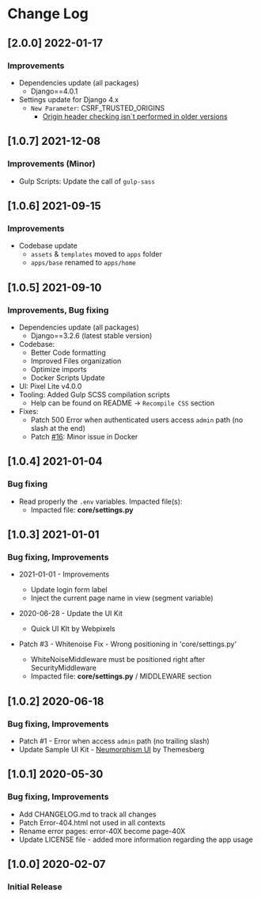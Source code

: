 # Change Log

## [2.0.0] 2022-01-17
### Improvements

- Dependencies update (all packages) 
  - Django==4.0.1
- Settings update for Django 4.x
  - `New Parameter`: CSRF_TRUSTED_ORIGINS
    - [Origin header checking isn`t performed in older versions](https://docs.djangoproject.com/en/4.0/ref/settings/#csrf-trusted-origins)  

## [1.0.7] 2021-12-08 
### Improvements (Minor)

- Gulp Scripts: Update the call of `gulp-sass` 

## [1.0.6] 2021-09-15 
### Improvements

- Codebase update
  - `assets` & `templates` moved to `apps` folder
  - `apps/base` renamed to `apps/home`

## [1.0.5] 2021-09-10
### Improvements, Bug fixing

- Dependencies update (all packages) 
  - Django==3.2.6 (latest stable version)
- Codebase:
  - Better Code formatting
  - Improved Files organization
  - Optimize imports
  - Docker Scripts Update
- UI: Pixel Lite v4.0.0  
- Tooling: Added Gulp SCSS compilation scripts
  - Help can be found on README -> `Recompile CSS` section
- Fixes:
  - Patch 500 Error when authenticated users access `admin` path (no slash at the end)  
  - Patch [#16](https://github.com/app-generator/boilerplate-code-django-dashboard/issues/16): Minor issue in Docker

## [1.0.4] 2021-01-04
### Bug fixing

- Read properly the `.env` variables. Impacted file(s):
    - Impacted file: **core/settings.py**

## [1.0.3] 2021-01-01
### Bug fixing, Improvements

- 2021-01-01 - Improvements
    - Update login form label
    - Inject the current page name in view (segment variable) 

- 2020-06-28 - Update the UI Kit
    - Quick UI KIt by Webpixels

- Patch #3 - Whitenoise Fix - Wrong positioning in 'core/settings.py'
    - WhiteNoiseMiddleware must be positioned right after SecurityMiddleware
    - Impacted file: **core/settings.py** / MIDDLEWARE section

## [1.0.2] 2020-06-18
### Bug fixing, Improvements

- Patch #1 - Error when access `admin` path (no trailing slash)
- Update Sample UI Kit - [Neumorphism UI](https://themesberg.com/product/ui-kits/neumorphism-ui) by Themesberg

## [1.0.1] 2020-05-30
### Bug fixing, Improvements

- Add CHANGELOG.md to track all changes
- Patch Error-404.html not used in all contexts
- Rename error pages: error-40X become page-40X
- Update LICENSE file - added more information regarding the app usage

## [1.0.0] 2020-02-07
### Initial Release

